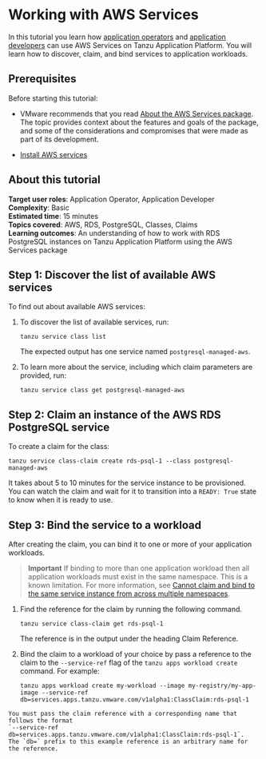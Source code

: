 # Working with AWS Services

In this tutorial you learn how [application operators](../../services-toolkit/reference/terminology-and-user-roles.hbs.md#ao)
and [application developers](../../services-toolkit/reference/terminology-and-user-roles.hbs.md#ad)
can use AWS Services on Tanzu Application Platform.
You will learn how to discover, claim, and bind services to application workloads.

## <a id="prerequisites"></a>Prerequisites

Before starting this tutorial:

- VMware recommends that you read [About the AWS Services package](../concepts/about-aws-services.hbs.md).
  The topic provides context about the features and goals of the package, and some of the
  considerations and compromises that were made as part of its development.

- [Install AWS services](../install-aws-services.hbs.md)

## <a id="about"></a> About this tutorial

**Target user roles**:      Application Operator, Application Developer<br />
**Complexity**:             Basic<br />
**Estimated time**:         15 minutes<br />
**Topics covered**:         AWS, RDS, PostgreSQL, Classes, Claims<br />
**Learning outcomes**:      An understanding of how to work with RDS PostgreSQL instances on Tanzu Application Platform using the AWS Services package<br />

## <a id="discover-services"></a> Step 1: Discover the list of available AWS services

To find out about available AWS services:

1. To discover the list of available services, run:

    ```console
    tanzu service class list
    ```

    The expected output has one service named `postgresql-managed-aws`.

1. To learn more about the service, including which claim parameters are provided, run:

    ```console
    tanzu service class get postgresql-managed-aws
    ```

## <a id="create-a-claim"></a> Step 2: Claim an instance of the AWS RDS PostgreSQL service

To create a claim for the class:

```console
tanzu service class-claim create rds-psql-1 --class postgresql-managed-aws
```

It takes about 5 to 10 minutes for the service instance to be provisioned.
You can watch the claim and wait for it to transition into a `READY: True` state to know when it is
ready to use.

## <a id="bind-to-workload"></a> Step 3: Bind the service to a workload

After creating the claim, you can bind it to one or more of your application workloads.

> **Important** If binding to more than one application workload then all application workloads must
> exist in the same namespace. This is a known limitation<!--฿ |limitation| is the act of limiting. If talking about a specific measurable limit, such as useable hard disk space, write |limit|. ฿-->. For more information, see
> [Cannot claim and bind to the same service instance from across multiple namespaces](../../services-toolkit/reference/known-limitations.hbs.md#multi-workloads).

1. Find the reference for the claim by running the following command<!--฿ Maybe shorten to just |run:| ฿-->.

    ```console
    tanzu service class-claim get rds-psql-1
    ```

    The reference is in the output under the heading Claim Reference.

1. Bind the claim to a workload of your choice by pass a reference to the claim to the `--service-ref`
   flag of the `tanzu apps workload create` command. For example:

    ```console
    tanzu apps workload create my-workload --image my-registry/my-app-image --service-ref db=services.apps.tanzu.vmware.com/v1alpha1:ClassClaim:rds-psql-1
    ```
<!--฿ If this is just console output, such as an error message, break up the lines at sensible points with backslashes to make reading it easier. ฿-->
    You must pass the claim reference with a corresponding name that follows the format
    `--service-ref db=services.apps.tanzu.vmware.com/v1alpha1:ClassClaim:rds-psql-1`.
    The `db=` prefix to this example reference is an arbitrary name for the reference.
